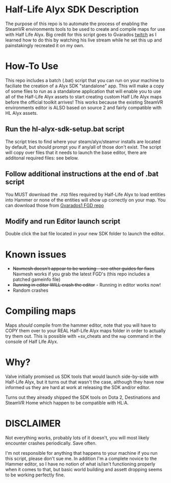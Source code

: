 # Half-Life Alyx SDK Description
The purpose of this repo is to automate the process of enabling the SteamVR environments tools to be used to create and compile maps for use with Half Life Alyx.  Big credit for this script goes to Gvarados [twitch](https://www.twitch.tv/gvarados) as I learned how to do this by watching his live stream while he set this up and painstakingly recreated it on my own.

# How-To Use
This repo includes a batch (.bat) script that you can run on your machine to faciliate the creation of a Alyx SDK "standalone" app.  This will make a copy of some files to run as a standalone application that will enable you to use all of the Half-Life Alyx assets to start creating custom Half Life Alyx maps before the official toolkit arrives!  This works because the existing SteamVR environments editor is ALSO based on source 2 and fairly compatible with HL Alyx assets.

## Run the hl-alyx-sdk-setup.bat script
The script tries to find where your steam/alyx/steamvr installs are located by default, but should prompt you if any/all of those don't exist.  The script will copy over files that it needs to launch the base editor, there are additonal required files: see below.

## Follow additional instructions at the end of .bat script

You MUST download the `.FGD` files required by Half-Life Alyx to load entities into Hammer or none of the entities will show up correctly on your map.  You can download those from [Gvarados1 FGD repo](https://github.com/gvarados1/Half-Life-Alyx-FGD)

## Modify and run Editor launch script
Double click the bat file located in your new SDK folder to launch the editor.

# Known issues
- ~~Navmesh doesn't appear to be working - see other guides for fixes~~  Navmesh works if you grab the latest FGD's (this repo includes a patched gameinfo file)
- ~~Running in editor WILL crash the editor~~ - Running in editor works now!
- Random crashes

# Compiling maps
Maps *should* compile from the hammer editor, note that you will have to COPY them over to your REAL Half-Life Alyx maps folder in order to actually try them out.  This is possible with +sv_cheats and the `map` command in the console of Half Life Alyx.  

# Why?
Valve initially promised us SDK tools that would launch side-by-side with Half-Life Alyx, but it turns out that wasn't the case, although they have now informed us they are hard at work at releasing the SDK and/or editor.

Turns out they already shipped the SDK tools on Dota 2, Destinations and SteamVR Home which happen to be compatible with HL:A.

# DISCLAIMER
Not everything works, probably lots of it doesn't, you will most likely encounter crashes periodically.  Save often.

I'm not responsible for anything that happens to your machine if you run this script, please don't sue me.  In addition I'm a complete novice to the Hammer editor, so I have no notion of what is/isn't functioning properly when it comes to that,  but basic world building and assett dropping seems to be working perfectly fine. 